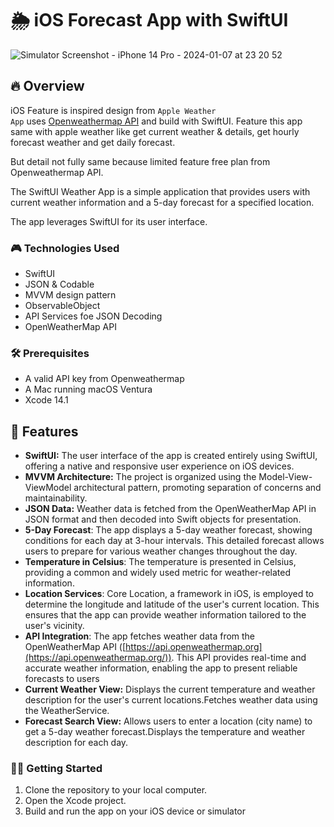 # **🌦** iOS Forecast App  with SwiftUI
![Simulator Screenshot - iPhone 14 Pro - 2024-01-07 at 23 20 52](https://github.com/AmitRaj-iOS/Forecast-App/assets/94159438/b574d0b2-9a33-4b5f-a61a-83d383afbd25)



## **🔥** Overview

iOS Feature is inspired design from `Apple Weather App` uses [Openweathermap API](https://openweathermap.org/api) and build with SwiftUI. Feature this app same with apple weather like get current weather & details, get hourly forecast weather and get daily forecast.

 But detail not fully same because limited feature free plan from Openweathermap API.

The SwiftUI Weather App is a simple application that provides users with current weather information and a 5-day forecast for a specified location. 

The app leverages SwiftUI for its user interface.

### **🎮** Technologies Used

- SwiftUI
- JSON & Codable
- MVVM design pattern
- ObservableObject
- API Services foe JSON Decoding
- OpenWeatherMap API

### **🛠** Prerequisites

- A valid API key from Openweathermap
- A Mac running macOS Ventura
- Xcode 14.1

## **🌈 Features**

- **SwiftUI:** The user interface of the app is created entirely using SwiftUI, offering a native and responsive user experience on iOS devices.
- **MVVM Architecture:** The project is organized using the Model-View-ViewModel architectural pattern, promoting separation of concerns and maintainability.
- **JSON Data:** Weather data is fetched from the OpenWeatherMap API in JSON format and then decoded into Swift objects for presentation.
- **5-Day Forecast**: The app displays a 5-day weather forecast, showing conditions for each day at 3-hour intervals. This detailed forecast allows users to prepare for various weather changes throughout the day.
- **Temperature in Celsius**: The temperature is presented in Celsius, providing a common and widely used metric for weather-related information.
- **Location Services**: Core Location, a framework in iOS, is employed to determine the longitude and latitude of the user's current location. This ensures that the app can provide weather information tailored to the user's vicinity.
- **API Integration**: The app fetches weather data from the OpenWeatherMap API ([https://api.openweathermap.org](https://api.openweathermap.org/)). This API provides real-time and accurate weather information, enabling the app to present reliable forecasts to users
- **Current Weather View:** Displays the current temperature and weather description for the user's current locations.Fetches weather data using the WeatherService.
- **Forecast Search View:** Allows users to enter a location (city name) to get a 5-day weather forecast.Displays the temperature and weather description for each day.

### **🏄‍♂️** Getting Started

1. Clone the repository to your local computer.
2. Open the Xcode project.
3. Build and run the app on your iOS device or simulator

